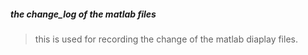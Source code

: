 ##### the change_log of the matlab files

>this is used for recording  the change of the matlab diaplay files.
